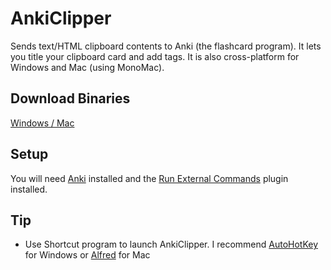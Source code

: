 AnkiClipper
===========

Sends text/HTML clipboard contents to Anki (the flashcard program). It lets you title your clipboard card and add tags. It is also cross-platform for Windows and Mac (using MonoMac).

## Download Binaries
[Windows / Mac](https://raw.githubusercontent.com/bigredjoe/AnkiClipper/blob/master/Binaries/AnkiClipper-Binaries.zip)

## Setup
You will need [Anki](http://ankisrs.net/) installed and the [Run External Commands](https://ankiweb.net/shared/info/683760297) plugin installed.

## Tip
* Use Shortcut program to launch AnkiClipper. I recommend [AutoHotKey](http://www.autohotkey.com/) for Windows or [Alfred](http://www.alfredapp.com/) for Mac
